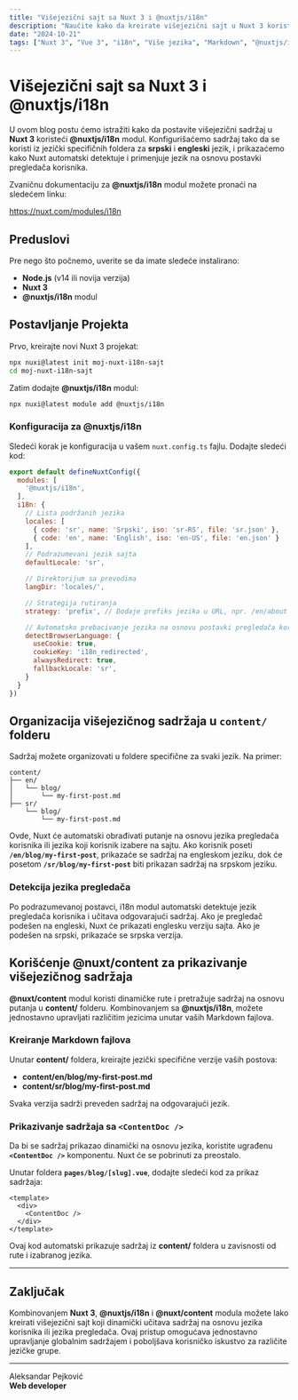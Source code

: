```yaml
---
title: "Višejezični sajt sa Nuxt 3 i @nuxtjs/i18n"
description: "Naučite kako da kreirate višejezični sajt u Nuxt 3 koristeći @nuxtjs/i18n modul, sa sadržajem smeštenim u jezički specifične foldere."
date: "2024-10-21"
tags: ["Nuxt 3", "Vue 3", "i18n", "Više jezika", "Markdown", "@nuxtjs/i18n"]
---
```


# Višejezični sajt sa Nuxt 3 i @nuxtjs/i18n

U ovom blog postu ćemo istražiti kako da postavite višejezični sadržaj u **Nuxt 3** koristeći **@nuxtjs/i18n** modul. Konfigurišaćemo sadržaj tako da se koristi iz jezički specifičnih foldera za **srpski** i **engleski** jezik, i prikazaćemo kako Nuxt automatski detektuje i primenjuje jezik na osnovu postavki pregledača korisnika.

Zvaničnu dokumentaciju za **@nuxtjs/i18n** modul možete pronaći na sledećem linku:

https://nuxt.com/modules/i18n

## Preduslovi

Pre nego što počnemo, uverite se da imate sledeće instalirano:

- **Node.js** (v14 ili novija verzija)
- **Nuxt 3**
- **@nuxtjs/i18n** modul

## Postavljanje Projekta

Prvo, kreirajte novi Nuxt 3 projekat:

```bash
npx nuxi@latest init moj-nuxt-i18n-sajt
cd moj-nuxt-i18n-sajt
```

Zatim dodajte **@nuxtjs/i18n** modul:

```bash
npx nuxi@latest module add @nuxtjs/i18n
```

### Konfiguracija za **@nuxtjs/i18n**

Sledeći korak je konfiguracija u vašem `nuxt.config.ts` fajlu. Dodajte sledeći kod:

```js
export default defineNuxtConfig({
  modules: [
    '@nuxtjs/i18n',
  ],
  i18n: {
    // Lista podržanih jezika
    locales: [
      { code: 'sr', name: 'Srpski', iso: 'sr-RS', file: 'sr.json' },
      { code: 'en', name: 'English', iso: 'en-US', file: 'en.json' }
    ],
    // Podrazumevani jezik sajta
    defaultLocale: 'sr',

    // Direktorijum sa prevodima
    langDir: 'locales/',

    // Strategija rutiranja
    strategy: 'prefix', // Dodaje prefiks jezika u URL, npr. /en/about ili /sr/about

    // Automatsko prebacivanje jezika na osnovu postavki pregledača korisnika
    detectBrowserLanguage: {
      useCookie: true,
      cookieKey: 'i18n_redirected',
      alwaysRedirect: true,
      fallbackLocale: 'sr',
    }
  }
})
```

## Organizacija višejezičnog sadržaja u `content/` folderu

Sadržaj možete organizovati u foldere specifične za svaki jezik. Na primer:

```
content/
├── en/
│   └── blog/
│       └── my-first-post.md
├── sr/
    └── blog/
        └── my-first-post.md
```

Ovde, Nuxt će automatski obrađivati putanje na osnovu jezika pregledača korisnika ili jezika koji korisnik izabere na sajtu. Ako korisnik poseti **`/en/blog/my-first-post`**, prikazaće se sadržaj na engleskom jeziku, dok će posetom **`/sr/blog/my-first-post`** biti prikazan sadržaj na srpskom jeziku.

### Detekcija jezika pregledača

Po podrazumevanoj postavci, i18n modul automatski detektuje jezik pregledača korisnika i učitava odgovarajući sadržaj. Ako je pregledač podešen na engleski, Nuxt će prikazati englesku verziju sajta. Ako je podešen na srpski, prikazaće se srpska verzija.

## Korišćenje **@nuxt/content** za prikazivanje višejezičnog sadržaja

**@nuxt/content** modul koristi dinamičke rute i pretražuje sadržaj na osnovu putanja u **content/** folderu. Kombinovanjem sa **@nuxtjs/i18n**, možete jednostavno upravljati različitim jezicima unutar vaših Markdown fajlova.

### Kreiranje Markdown fajlova

Unutar **content/** foldera, kreirajte jezički specifične verzije vaših postova:

- **content/en/blog/my-first-post.md**
- **content/sr/blog/my-first-post.md**

Svaka verzija sadrži preveden sadržaj na odgovarajući jezik.

### Prikazivanje sadržaja sa **`<ContentDoc />`**

Da bi se sadržaj prikazao dinamički na osnovu jezika, koristite ugrađenu **`<ContentDoc />`** komponentu. Nuxt će se pobrinuti za preostalo.

Unutar foldera **`pages/blog/[slug].vue`**, dodajte sledeći kod za prikaz sadržaja:

```vue
<template>
  <div>
    <ContentDoc />
  </div>
</template>
```

Ovaj kod automatski prikazuje sadržaj iz **content/** foldera u zavisnosti od rute i izabranog jezika.

---

## Zaključak

Kombinovanjem **Nuxt 3**, **@nuxtjs/i18n** i **@nuxt/content** modula možete lako kreirati višejezični sajt koji dinamički učitava sadržaj na osnovu jezika korisnika ili jezika pregledača. Ovaj pristup omogućava jednostavno upravljanje globalnim sadržajem i poboljšava korisničko iskustvo za različite jezičke grupe.

---

Aleksandar Pejković  
**Web developer**
